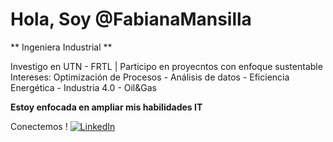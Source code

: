 # Hola, Soy @FabianaMansilla

** Ingeniera Industrial **

Investigo en UTN - FRTL | Participo en proyecntos con enfoque sustentable
Intereses: Optimización de Procesos - Análisis de datos - Eficiencia Energética - Industria 4.0 - Oil&Gas

**Estoy enfocada en ampliar mis habilidades IT**

Conectemos !
[![LinkedIn](https://img.shields.io/badge/-LinkedIn-0077B5?style=flat&logo=linkedin)](https://www.linkedin.com/in/fabiana-yamila-mansilla/)  



<!---
FabianaMansilla/FabianaMansilla is a ✨ special ✨ repository because its `README.md` (this file) appears on your GitHub profile.
You can click the Preview link to take a look at your changes.
--->
